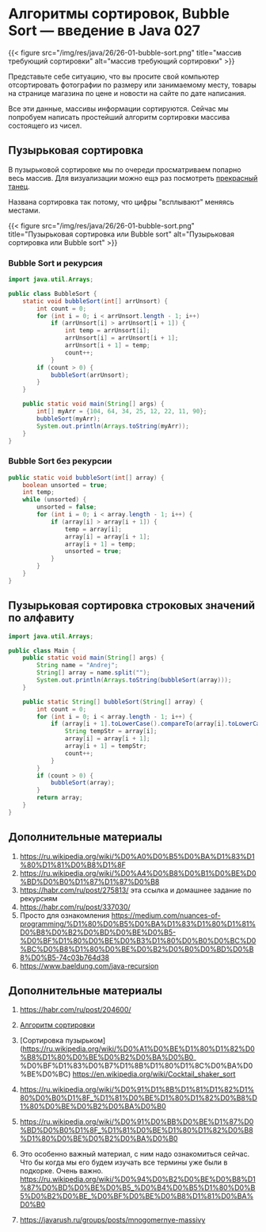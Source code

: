 # Алгоритмы сортировок, Bubble Sort — введение в Java 027

{{< figure src="/img/res/java/26/26-01-bubble-sort.png" title="массив требующий сортировки" alt="массив требующий сортировки" >}}

Представьте себе ситуацию, что вы просите свой компьютер отсортировать фотографии по размеру или занимаемому месту, товары на странице магазина по цене и новости на сайте по дате написания.

Все эти данные, массивы информации сортируются. Сейчас мы попробуем написать простейший алгоритм сортировки массива состоящего из чисел.

## Пузырьковая сортировка

В пузырьковой сортировке мы по очереди просматриваем попарно весь массив. Для визуализации можно ещэ раз посмотреть [прекрасный танец](https://www.youtube.com/watch?v=lyZQPjUT5B4).

Названа сортировка так потому, что цифры "всплывают" меняясь местами.
 
 {{< figure src="/img/res/java/26/26-01-bubble-sort.png" title="Пузырьковая сортировка или Bubble sort" alt="Пузырьковая сортировка или Bubble sort" >}}

### Bubble Sort и рекурсия

```Java
import java.util.Arrays;

public class BubbleSort {
	static void bubbleSort(int[] arrUnsort) {
		int count = 0;
		for (int i = 0; i < arrUnsort.length - 1; i++)
			if (arrUnsort[i] > arrUnsort[i + 1]) {
				int temp = arrUnsort[i];
				arrUnsort[i] = arrUnsort[i + 1];
				arrUnsort[i + 1] = temp;
				count++;
			}
		if (count > 0) {
			bubbleSort(arrUnsort);
		}
	}

	public static void main(String[] args) {
		int[] myArr = {104, 64, 34, 25, 12, 22, 11, 90};
		bubbleSort(myArr);
		System.out.println(Arrays.toString(myArr));
	}
}
```

### Bubble Sort без рекурсии

```java
public static void bubbleSort(int[] array) {
    boolean unsorted = true;
    int temp;
    while (unsorted) {
        unsorted = false;
        for (int i = 0; i < array.length - 1; i++) {
            if (array[i] > array[i + 1]) {
                temp = array[i];
                array[i] = array[i + 1];
                array[i + 1] = temp;
                unsorted = true;
            }
        }
    }
}
```

## Пузырьковая сортировка строковых значений по алфавиту

```java
import java.util.Arrays;

public class Main {
    public static void main(String[] args) {
        String name = "Andrej";
        String[] array = name.split("");
        System.out.println(Arrays.toString(bubbleSort(array)));
    }

    public static String[] bubbleSort(String[] array) {
        int count = 0;
        for (int i = 0; i < array.length - 1; i++) {
            if (array[i + 1].toLowerCase().compareTo(array[i].toLowerCase()) < 0) {
                String tempStr = array[i];
                array[i] = array[i + 1];
                array[i + 1] = tempStr;
                count++;
            }
        }
        if (count > 0) {
            bubbleSort(array);
        }
        return array;
    }
}
```

## Дополнительные материалы

1. https://ru.wikipedia.org/wiki/%D0%A0%D0%B5%D0%BA%D1%83%D1%80%D1%81%D0%B8%D1%8F
2. https://ru.wikipedia.org/wiki/%D0%A4%D0%B8%D0%B1%D0%BE%D0%BD%D0%B0%D1%87%D1%87%D0%B8
2. https://habr.com/ru/post/275813/ эта ссылка и домашнее задание по рекурсиям
3. https://habr.com/ru/post/337030/
4. Просто для ознакомления https://medium.com/nuances-of-programming/%D1%80%D0%B5%D0%BA%D1%83%D1%80%D1%81%D0%B8%D0%B2%D0%BD%D0%BE%D0%B5-%D0%BF%D1%80%D0%BE%D0%B3%D1%80%D0%B0%D0%BC%D0%BC%D0%B8%D1%80%D0%BE%D0%B2%D0%B0%D0%BD%D0%B8%D0%B5-74c03b764d38
5. https://www.baeldung.com/java-recursion

## Дополнительные материалы 

1. https://habr.com/ru/post/204600/
2. [Алгоритм сортировки](https://ru.wikipedia.org/wiki/%D0%90%D0%BB%D0%B3%D0%BE%D1%80%D0%B8%D1%82%D0%BC_%D1%81%D0%BE%D1%80%D1%82%D0%B8%D1%80%D0%BE%D0%B2%D0%BA%D0%B8)
3. [Сортировка пузырьком](https://ru.wikipedia.org/wiki/%D0%A1%D0%BE%D1%80%D1%82%D0%B8%D1%80%D0%BE%D0%B2%D0%BA%D0%B0_
%D0%BF%D1%83%D0%B7%D1%8B%D1%80%D1%8C%D0%BA%D0%BE%D0%BC)
https://en.wikipedia.org/wiki/Cocktail_shaker_sort


6. https://ru.wikipedia.org/wiki/%D0%91%D1%8B%D1%81%D1%82%D1%80%D0%B0%D1%8F_%D1%81%D0%BE%D1%80%D1%82%D0%B8%D1%80%D0%BE%D0%B2%D0%BA%D0%B0
7. https://ru.wikipedia.org/wiki/%D0%91%D0%BB%D0%BE%D1%87%D0%BD%D0%B0%D1%8F_%D1%81%D0%BE%D1%80%D1%82%D0%B8%D1%80%D0%BE%D0%B2%D0%BA%D0%B0
8. Это особенно важный материал, с ним надо ознакомиться сейчас. Что бы когда мы его будем изучать все термины уже были в подкорке. Очень важно. https://ru.wikipedia.org/wiki/%D0%94%D0%B2%D0%BE%D0%B8%D1%87%D0%BD%D0%BE%D0%B5_%D0%B4%D0%B5%D1%80%D0%B5%D0%B2%D0%BE_%D0%BF%D0%BE%D0%B8%D1%81%D0%BA%D0%B0
9. https://javarush.ru/groups/posts/mnogomernye-massivy